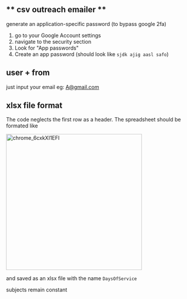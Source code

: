 ## ** csv outreach emailer **

generate an application-specific password (to bypass google 2fa)
1. go to your Google Account settings
2. navigate to the security section
3. Look for "App passwords"
4. Create an app password (should look like `sjdk ajig aasl safo`)

## **user + from**
just input your email eg: A@gmail.com

## **xlsx file format**
The code neglects the first row as a header.
The spreadsheet should be formated like 

<img width="369" alt="chrome_6cxkXI1EFI" src="https://github.com/michelle12349502039/xlsx-email/assets/74428837/f07aaf04-d736-4977-bf61-f14cd7affdf0">

and saved as an xlsx file with the name `DaysOfService`

subjects remain constant
